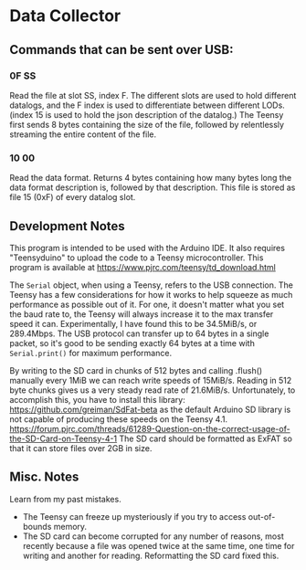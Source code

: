 # Data Collector

## Commands that can be sent over USB:

### 0F SS 

Read the file at slot SS, index F. The different slots are used to hold
different datalogs, and the F index is used to differentiate between different
LODs. (index 15 is used to hold the json description of the datalog.) The Teensy
first sends 8 bytes containing the size of the file, followed by relentlessly
streaming the entire content of the file.

### 10 00

Read the data format. Returns 4 bytes containing how many bytes long the data
format description is, followed by that description. This file is stored as 
file 15 (0xF) of every datalog slot.

## Development Notes

This program is intended to be used with the Arduino IDE. It also requires
"Teensyduino" to upload the code to a Teensy microcontroller. This program
is available at https://www.pjrc.com/teensy/td_download.html

The `Serial` object, when using a Teensy, refers to the USB connection. The
Teensy has a few considerations for how it works to help squeeze as much
performance as possible out of it. For one, it doesn't matter what you set the
baud rate to, the Teensy will always increase it to the max transfer speed it
can. Experimentally, I have found this to be 34.5MiB/s, or 289.4Mbps. The USB
protocol can transfer up to 64 bytes in a single packet, so it's good to be
sending exactly 64 bytes at a time with `Serial.print()` for maximum
performance.

By writing to the SD card in chunks of 512 bytes and calling .flush() manually
every 1MiB we can reach write speeds of 15MiB/s. Reading in 512 byte chunks
gives us a very steady read rate of 21.6MiB/s. Unfortunately, to accomplish
this, you have to install this library: https://github.com/greiman/SdFat-beta as
the default Arduino SD library is not capable of producing these speeds on the
Teensy 4.1.
https://forum.pjrc.com/threads/61289-Question-on-the-correct-usage-of-the-SD-Card-on-Teensy-4-1
The SD card should be formatted as ExFAT so that it can store files over 2GB in
size.

## Misc. Notes
Learn from my past mistakes.

- The Teensy can freeze up mysteriously if you try to access out-of-bounds memory.
- The SD card can become corrupted for any number of reasons, most recently
  because a file was opened twice at the same time, one time for writing and 
  another for reading. Reformatting the SD card fixed this.

